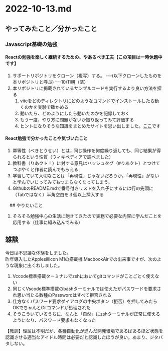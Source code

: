# 2022-10-13.md

## やってみたこと／分かったこと

### Javascript基礎の勉強



#### Reactの勉強を楽しく継続するための、やあるべき工夫【この項目は一時休題中です】

1. サポートリポジトリをクローン（複写）する。 ---(以下クローンしたものを本リポジトリと呼ぶ) ---10/11朝（済）
1. 本リポジトリに掲載されているサンプルコードを実行するより良い方法を探る
   1. viteをどのディレクトリにどのようなコマンドでインストールしたら動くのかを実験で確かめる
   1. 動いたら、どのようにしたら動いたのかを記録しておく
   1. もう一度、やり方に問題がないか振り返ってみて評価する
   2. ヒントになりそうな知識をまとめたサイトを思い出しました。[ここ](https://ics.media/entry/210708/#contents-anchor-basic)です


#### React勉強で分かったことや気づいたこと

1. 冪等性（べきとうせい）とは...同じ操作を何度繰り返しても、同じ結果が得られるという性質（ウィキペディアで調べました）
2. 教科書（りあクト！）に対する意見はハッシュタグ（#りあクト）とつけてつぶやくと作者に読んでもらえる
3. 学習していて大切なことは「再現性」じゃないだろうか。「再現性」がないと学んでいじってみてもつまらなくなってしまう。
4. GithubのREADME.mdで番号付きリストを入れ子にするには行の先頭に（Tabではなく）半角空白を３個以上挿入する


　## やりたいこと
 
 1. そろそろ勉強中心の生活に飽きてきたので実務で必要な内容に学んだことを応用する（仕事に組み込んでみる）
 

## 雑談

今日は不思議な体験をしました。  
昨年導入したApplesillicon M1の搭載機 MacbookAirでの出来事ですが、次のような現象に出くわしました。
1. Vccode標準搭載ターミナルでzshにおいてgitコマンドがことごとく使えない
2. 同じくVscode標準搭載のbashターミナルでは使えたがパスワードを要求され思い当たる数種のPasswordはすべて拒否される
3. 仕方なくパスワード要求ダイアログの中央ボタン（拒否）を押してみたらOKでちゃんとGitコマンドが処理された
4. そうこういているうちに、なんと「自然」にzshターミナルが正常に使えるようになり、パスワード要求もなくなった

【教訓】理屈は不明だが、各種自動化が進んだ開発環境であるばあるほど状態を認識させる適当なアイドル時間は必要だと認識したほうが良い。あまり、ジタバタしない。

